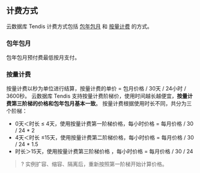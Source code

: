 
## 计费方式
云数据库 Tendis 计费方式包括 [包年包月](https://cloud.tencent.com/document/product/555/9618) 和 [按量计费](https://cloud.tencent.com/document/product/555/9617) 的方式。

###  包年包月
包年包月预付费最低按月支付。

### 按量计费
按量计费以秒为单位进行结算，按量计费的单价 = 包月价格 / 30天 / 24小时 / 3600秒。
云数据库 Tendis 支持按量计费阶梯价，使用时间越长越便宜，**按量计费第三阶梯的价格和包年包月基本一致**。
按量计费根据使用时长不同，共分为三个阶梯：
- 0天＜时长 ≤ 4天，使用按量计费第一阶梯价格，每小时价格 = 每月价格 / 30 / 24 * 2
- 4天＜时长 ≤15天，使用按量计费第二阶梯价格，每小时价格 = 每月价格 / 30 / 24 * 1.5
- 时长＞15天，使用按量计费第三阶梯价格 ，每小时价格 = 每月价格 / 30 / 24

>? 实例扩容、缩容、隔离后，重新按照第一阶梯开始计算价格。



